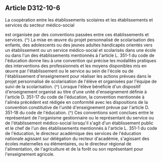 ## Article D312-10-6

La coopération entre les établissements scolaires et les établissements et services du secteur médico-social

est organisée par des conventions passées entre ces établissements et services. (^)
La mise en œuvre du projet personnalisé de scolarisation des enfants, des adolescents ou des jeunes adultes
handicapés orientés vers un établissement ou un service médico-social et scolarisés dans une école ou dans
l'un des établissements mentionnés à l'article L. 351-1 du code de l'éducation donne lieu à une convention
qui précise les modalités pratiques des interventions des professionnels et les moyens disponibles mis en
œuvre par l'établissement ou le service au sein de l'école ou de l'établissement d'enseignement pour réaliser
les actions prévues dans le projet personnalisé de scolarisation de l'élève et organisées par l'équipe de suivi
de la scolarisation. (^)
Lorsque l'élève bénéficie d'un dispositif d'enseignement organisé au titre d'une unité d'enseignement définie
à l'article D. 351-17 du code de l'éducation, la convention mentionnée à l'alinéa précédent est rédigée en
conformité avec les dispositions de la convention constitutive de l'unité d'enseignement prévue par l'article
D. 351-18 du code de l'éducation. (^)
Ces conventions sont conclues entre le représentant de l'organisme gestionnaire ou le représentant du
service ou de l'établissement médico-social lorsqu'il s'agit d'un établissement public et le chef de l'un des
établissements mentionnés à l'article L. 351-1 du code de l'éducation, le directeur académique des services
de l'éducation nationale agissant sur délégation du recteur d'académie, s'agissant des écoles maternelles ou
élémentaires, ou le directeur régional de l'alimentation, de l'agriculture et de la forêt ou son représentant pour
l'enseignement agricole.

